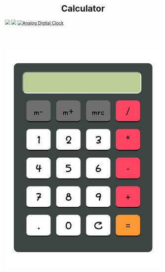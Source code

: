 <h1 align="center"> Calculator </h1>



[![](https://visitcount.itsvg.in/api?id=misskalyani&icon=0&color=0)](https://visitcount.itsvg.in)
![](https://img.shields.io/github/followers/misskalyani?style=social)
 [![Analog Digital Clock](https://img.shields.io/badge/Visit-blue.svg)](https://misskalyani.github.io/Analog-Digital-Clock-Website/)

<br><br><br>
<!--- <center><img src="calculator.jpg" width="300" height="300" /></center>--->

<p align="center" height="75" width="75">

  <img src="calculator.jpg ">


</p>
